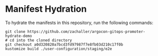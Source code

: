 # Manifest Hydration

To hydrate the manifests in this repository, run the following commands:

```shell
git clone https://github.com/zachaller/argocon-gitops-promoter-hydrate-demo
# cd into the cloned directory
git checkout a0d320820a7bcd3fd97987f7e8fb03d210c17f0b
kustomize build ./user-configuration/staging/e2e
```
